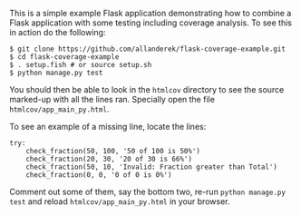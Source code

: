 This is a simple example Flask application demonstrating how to combine a
Flask application with some testing including coverage analysis.
To see this in action do the following:

    $ git clone https://github.com/allanderek/flask-coverage-example.git
    $ cd flask-coverage-example
    $ . setup.fish # or source setup.sh
    $ python manage.py test

You should then be able to look in the `htmlcov` directory to see the source
marked-up with all the lines ran. Specially open the file
`htmlcov/app_main_py.html`.

To see an example of a missing line, locate the lines:

    try:
        check_fraction(50, 100, '50 of 100 is 50%')
        check_fraction(20, 30, '20 of 30 is 66%')
        check_fraction(50, 10, 'Invalid: Fraction greater than Total')
        check_fraction(0, 0, '0 of 0 is 0%')

Comment out some of them, say the bottom two, re-run `python manage.py test`
and reload `htmlcov/app_main_py.html` in your browser.
